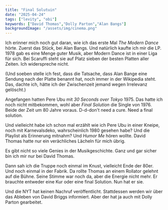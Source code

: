 ```yaml
---
title: "Final Solutuin"
date: "2025-04-24"
tags: ["levity", "obi"]
keywords: ["David Thomas","Dolly Parton","Alan Bangs"]
backgroundImage: "/assets/img/cinema.png"
---
```

Ich erinner mich noch gut daran, wie ich das erste Mal *The Modern Dance* hörte. Zuerst das Stück, bei Alan Bangs. Und natürlich kaufte ich mir die LP. 1978 gab es eine Menge guter Musik, aber Modern Dance ist in einer Liga für sich. Bei Scaruffi steht sie auf Platz sieben der besten Platten aller Zeiten. Ich widerspreche nicht.

(Und soeben stelle ich fest, dass die Tatsache, dass Alan Bange eine Sendung nach der Platte benannt hat, noch immer in der Wikipedia steht. Das, dachte ich, hätte ich der Zwischenzeit jemand wegen Irrelevanz gelöscht.)

Angefangen hatten Pere Ubu mit *30 Seconds over Tokyo* 1975. Das hatte ich noch nicht mitbekommen, wohl aber *Final Solution* die Single von 1976. Beide der Zeit um 80 Jahre voraus. D-d-don't need a cure. Need a final solution.

Und vielleicht habe ich schon mal erzählt wie ich Pere Ubu in einer Kneipe, noch mit Karnevalsdeko, wahrscheinlich 1980 gesehen habe? Und die Playlist als Erinnerung mitnahm? Und *Humor Me* hören wollte. David Thomas hatte nur ein verächliches Lächeln für mich übrig.

Es gibt nicht so viele Genies in der Musikgeschichte. Ganz und gar sicher bin ich mir nur bei David Thomas.

Dann sah ich die Truppe noch einmal im Knust, vielleicht Ende der 80er. Und noch einmal in der Fabrik. Da rollte Thomas an einem Rollator gelehnt auf die Bühne. Seine Stimme war noch da, aber die Energie nicht mehr. Er brauchte entweder eine Kur oder eine final Solution. Nun hat er sie.

Und die NYT hat keinen Nachruf veröffentlicht. Stattdessen werden wir über das Ableben von David Briggs informiert. Aber der hat ja auch mit Dolly Parton gearbeitet.